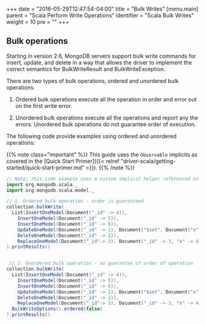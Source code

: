 +++
date = "2016-05-29T12:47:54-04:00"
title = "Bulk Writes"
[menu.main]
  parent = "Scala Perform Write Operations"
  identifier = "Scala Bulk Writes"
  weight = 10
  pre = "<i class='fa'></i>"
+++

## Bulk operations

Starting in version 2.6, MongoDB servers support bulk write commands for insert, update, and delete in a way that allows the driver to implement the correct semantics for BulkWriteResult and BulkWriteException.

There are two types of bulk operations, ordered and unordered bulk operations.

1. Ordered bulk operations execute all the operation in order and error out on the first write error.

2. Unordered bulk operations execute all the operations and report any the errors. Unordered bulk operations do not guarantee order of execution.

The following code provide examples using ordered and unordered operations:

{{% note class="important" %}}
This guide uses the `Observable` implicits as covered in the [Quick Start Primer]({{< relref "driver-scala/getting-started/quick-start-primer.md" >}}).
{{% /note %}}

```scala
// Note: this code example uses a custom implicit helper referenced in the Quick Start Primer
import org.mongodb.scala._
import org.mongodb.scala.model._

// 1. Ordered bulk operation - order is guaranteed
collection.bulkWrite(
  List(InsertOneModel(Document("_id" -> 4)),
    InsertOneModel(Document("_id" -> 5)),
    InsertOneModel(Document("_id" -> 6)),
    UpdateOneModel(Document("_id" -> 1), Document("$set", Document("x" -> 2))),
    DeleteOneModel(Document("_id" -> 2)),
    ReplaceOneModel(Document("_id"-> 3), Document("_id" -> 3, "x" -> 4)))
).printResults()


 // 2. Unordered bulk operation - no guarantee of order of operation
collection.bulkWrite(
  List(InsertOneModel(Document("_id" -> 4)),
    InsertOneModel(Document("_id" -> 5)),
    InsertOneModel(Document("_id" -> 6)),
    UpdateOneModel(Document("_id" -> 1), Document("$set", Document("x" -> 2))),
    DeleteOneModel(Document("_id" -> 2)),
    ReplaceOneModel(Document("_id"-> 3), Document("_id" -> 3, "x" -> 4))),
  BulkWriteOptions().ordered(false)
).printResults()
```
